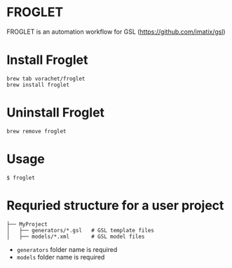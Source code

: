 # FROGLET

FROGLET is an automation workflow for GSL (https://github.com/imatix/gsl)


# Install Froglet 

```
brew tab vorachet/froglet
brew install froglet
```

# Uninstall Froglet 

```
brew remove froglet
```

# Usage

```
$ froglet
```

# Requried structure for a user project

```
├── MyProject
│   ├── generators/*.gsl   # GSL template files
│   ├── models/*.xml       # GSL model files
```

* ```generators``` folder name is required
* ```models``` folder name is required 


